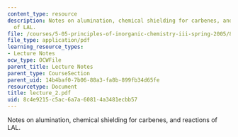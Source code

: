 ```yaml
---
content_type: resource
description: Notes on alumination, chemical shielding for carbenes, and reactions
  of LAL.
file: /courses/5-05-principles-of-inorganic-chemistry-iii-spring-2005/8c4e9215c5ac6a7a60814a3481ecbb57_lecture_2.pdf
file_type: application/pdf
learning_resource_types:
- Lecture Notes
ocw_type: OCWFile
parent_title: Lecture Notes
parent_type: CourseSection
parent_uid: 14b4baf0-7b06-88a3-fa8b-899fb34d65fe
resourcetype: Document
title: lecture_2.pdf
uid: 8c4e9215-c5ac-6a7a-6081-4a3481ecbb57
---
```

Notes on alumination, chemical shielding for carbenes, and reactions of LAL.

